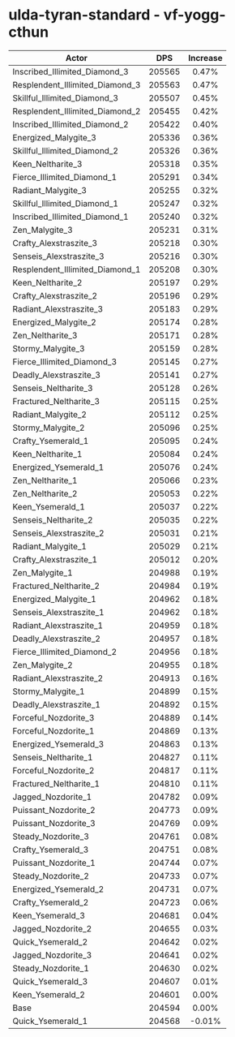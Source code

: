 # ulda-tyran-standard - vf-yogg-cthun
| Actor | DPS | Increase |
|---|:---:|:---:|
|Inscribed_Illimited_Diamond_3|205565|0.47%|
|Resplendent_Illimited_Diamond_3|205563|0.47%|
|Skillful_Illimited_Diamond_3|205507|0.45%|
|Resplendent_Illimited_Diamond_2|205455|0.42%|
|Inscribed_Illimited_Diamond_2|205422|0.40%|
|Energized_Malygite_3|205336|0.36%|
|Skillful_Illimited_Diamond_2|205326|0.36%|
|Keen_Neltharite_3|205318|0.35%|
|Fierce_Illimited_Diamond_1|205291|0.34%|
|Radiant_Malygite_3|205255|0.32%|
|Skillful_Illimited_Diamond_1|205247|0.32%|
|Inscribed_Illimited_Diamond_1|205240|0.32%|
|Zen_Malygite_3|205231|0.31%|
|Crafty_Alexstraszite_3|205218|0.30%|
|Senseis_Alexstraszite_3|205216|0.30%|
|Resplendent_Illimited_Diamond_1|205208|0.30%|
|Keen_Neltharite_2|205197|0.29%|
|Crafty_Alexstraszite_2|205196|0.29%|
|Radiant_Alexstraszite_3|205183|0.29%|
|Energized_Malygite_2|205174|0.28%|
|Zen_Neltharite_3|205171|0.28%|
|Stormy_Malygite_3|205159|0.28%|
|Fierce_Illimited_Diamond_3|205145|0.27%|
|Deadly_Alexstraszite_3|205141|0.27%|
|Senseis_Neltharite_3|205128|0.26%|
|Fractured_Neltharite_3|205115|0.25%|
|Radiant_Malygite_2|205112|0.25%|
|Stormy_Malygite_2|205096|0.25%|
|Crafty_Ysemerald_1|205095|0.24%|
|Keen_Neltharite_1|205084|0.24%|
|Energized_Ysemerald_1|205076|0.24%|
|Zen_Neltharite_1|205066|0.23%|
|Zen_Neltharite_2|205053|0.22%|
|Keen_Ysemerald_1|205037|0.22%|
|Senseis_Neltharite_2|205035|0.22%|
|Senseis_Alexstraszite_2|205031|0.21%|
|Radiant_Malygite_1|205029|0.21%|
|Crafty_Alexstraszite_1|205012|0.20%|
|Zen_Malygite_1|204988|0.19%|
|Fractured_Neltharite_2|204984|0.19%|
|Energized_Malygite_1|204962|0.18%|
|Senseis_Alexstraszite_1|204962|0.18%|
|Radiant_Alexstraszite_1|204959|0.18%|
|Deadly_Alexstraszite_2|204957|0.18%|
|Fierce_Illimited_Diamond_2|204956|0.18%|
|Zen_Malygite_2|204955|0.18%|
|Radiant_Alexstraszite_2|204913|0.16%|
|Stormy_Malygite_1|204899|0.15%|
|Deadly_Alexstraszite_1|204892|0.15%|
|Forceful_Nozdorite_3|204889|0.14%|
|Forceful_Nozdorite_1|204869|0.13%|
|Energized_Ysemerald_3|204863|0.13%|
|Senseis_Neltharite_1|204827|0.11%|
|Forceful_Nozdorite_2|204817|0.11%|
|Fractured_Neltharite_1|204810|0.11%|
|Jagged_Nozdorite_1|204782|0.09%|
|Puissant_Nozdorite_2|204773|0.09%|
|Puissant_Nozdorite_3|204769|0.09%|
|Steady_Nozdorite_3|204761|0.08%|
|Crafty_Ysemerald_3|204751|0.08%|
|Puissant_Nozdorite_1|204744|0.07%|
|Steady_Nozdorite_2|204733|0.07%|
|Energized_Ysemerald_2|204731|0.07%|
|Crafty_Ysemerald_2|204723|0.06%|
|Keen_Ysemerald_3|204681|0.04%|
|Jagged_Nozdorite_2|204655|0.03%|
|Quick_Ysemerald_2|204642|0.02%|
|Jagged_Nozdorite_3|204641|0.02%|
|Steady_Nozdorite_1|204630|0.02%|
|Quick_Ysemerald_3|204607|0.01%|
|Keen_Ysemerald_2|204601|0.00%|
|Base|204594|0.00%|
|Quick_Ysemerald_1|204568|-0.01%|
